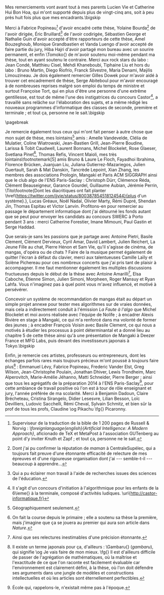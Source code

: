 Mes remerciements vont avant tout à mes parents Lucien Vie et Catherine Hui Bon Hoa, qui m'ont supporté depuis plus de vingt-cinq ans, soit à peu près huit fois plus que mes encadrants.\bigskip

Merci à Fabrice Popineau[^6] d'avoir encadré cette thèse, Yolaine Bourda[^7] de l'avoir dirigée, Éric Bruillard[^8] de l'avoir codirigée, Sébastien George et Nathalie Guin d'avoir accepté d'être rapporteurs de cette thèse, Amel Bouzeghoub, Monique Grandbastien et Vanda Luengo d'avoir accepté de faire partie du jury, Hiba Hajri d'avoir partagé mon bureau avec un sourire permanent, et enfin \Tomoko{} de m'avoir soutenu moi-même pendant ma thèse, tout en ayant soutenu le contraire. Merci aux rock stars du labo : Jean Condé, Matthieu Cisel, Mehdi Khaneboubi, Tiphaine Liu et hors du labo : Bruno Martin, Diego Riofrío, Franck Silvestre, Maria Denami, Maÿlis Limouzineau. Je dois également remercier Gilles Dowek pour m'avoir aidé à trouver cet encadrement de thèse, Serge Abiteboul pour m'avoir encouragé à de nombreuses reprises malgré son emploi du temps de ministre et surtout Françoise Tort, qui en plus d'être une personne d'une extrême gentillesse, est tout de même l'une des instigatrices du concours Castor[^1], a travaillé sans relâche sur l'élaboration des sujets, et a même rédigé les nouveaux programmes d'informatique des classes de seconde, première et terminale ; et tout ça, personne ne le sait.\bigskip

 [^1]: Il s'agit d'un concours d'initiation à l'algorithmique pour les enfants de la 6\ieme{} à la terminale, composé d'activités ludiques. \url{http://castor-informatique.fr}

 \pagebreak

Je remercie également tous ceux qui m'ont fait penser à autre chose que mon sujet de thèse, mes lointains[^2] amis : Amelle Vandevelde, Clélia de Mulatier, Coline Wiatrowski, Jean-Bastien Grill, Jean-Pierre Boudine, Larissa & Tobit Caudwell, Laurent Bonnans, Michel Blockelet, Rose Glaeser, Svetlana Pinet[^3], Thomas Refis, Vincent Maioli, mes très lointains\footnotemark[5] amis Bruno & Laure Le Floch, Fayadhoi Ibrahima, Florence Brücken, Juanjuan Liu, Juliana Gutierrez-Mazariegos, Julien Guertault, Sarah & Mat Danskin, Tancrède Lepoint, Xian Zhang, les membres des associations Prologin, Mangaki et Paris ACM SIGGRAPH ainsi que le club algo de l'ENS Paris-Saclay : Christoph Dürr, Clémence Réda, Clément Beauseigneur, Garance Gourdel, Guillaume Aubian, Jérémie Perrin, \Tito\footnote{Dont les diacritiques ont fait planter \href{https://twitter.com/jjvie/status/800387854518124544}{plus d'un système}.}, Lucas Gréaux, Noël Nadal, Olivier Marty, Rémi Dupré, Shendan Jin, Thomas Espitau et Victor Lanvin. Profitons-en pour remercier au passage le département informatique dont j'ai détourné les fonds autant que se peut pour envoyer les candidats au concours SWERC à Porto pendant 3 ans : merci Catherine Forestier, Imane Mimouni, Paul Gastin et Serge Haddad.

Que serais-je sans les passions que je partage avec Antoine Pietri, Basile Clement, Clément Dervieux, Cyril Amar, David Lambert, Julien Reichert, La Jeune Fille au chat, Pierre Hénon et Sam Vie, qu'il s'agisse de cinéma, de mangas, d'opéra ou de chats ? Faire de la musique permet également de quitter l'écran à défaut du clavier, merci aux talentueuses Camille Laïly et Solène Pichereau pour ces nombreux concerts que j'ai pris tant de plaisir à accompagner. Il me faut mentionner également les multiples discussions fructueuses depuis le début de la thèse avec Antoine Amarilli[^4], Elsa Caboche, Étienne Simon, Julien Simoni, Morpheen, Roger Mansuy et Ryan Lahfa. Vous n'imaginez pas à quel point vous m'avez influencé, et motivé à persévérer.

Concevoir un système de recommandation de mangas était au départ un simple projet annexe pour tester mes algorithmes sur de vraies données, mais cela a indirectement conduit à l'émission *La Faute à l'algo* que Michel Blockelet et moi avons réalisée avec l'équipe de Nolife ; à encadrer Alexis Rivière en stage à Mangaki, ce qui m'a renforcé dans ma volonté de former des jeunes ; à encadrer François Voisin avec Basile Clement, ce qui nous a motivés à étudier les processus à point déterminantal et a donné lieu au chapitre 5 de cette thèse ainsi qu'à une présentation de Mangaki à Deezer France et MFG Labs, puis devant des investisseurs japonais à Tokyo.\bigskip

 [^2]: Géographiquement seulement.

 [^3]: On fait la course depuis le primaire ; elle a soutenu sa thèse la première, mais j'imagine que ça se jouera au premier qui aura son article dans *Nature*.

 [^4]: Ainsi que ses relectures inestimables d'une précision étonnante.

Enfin, je remercie ces artistes, professeurs ou entrepreneurs, dont les échanges parfois rares mais toujours précieux m'ont poussé à toujours faire plus[^9] : Emmanuel Lévy, Fabrice Popineau, Frederic Vander Elst, Greg Wilson, Jean-Christophe Poulain, Jonathan Dhiver, Lewis Trondheim, Marc Alperovitch, Marie-Amélie Jéhanno, Matti Schneider, Pierre Berger ; ainsi que tous les agrégatifs de la préparation 2014 à l'ENS Paris-Saclay[^5], pour cette ambiance de travail positive où l'on est à tour de rôle enseignant et jury, l'année préférée de ma scolarité. Merci à Benjamin Dadoun, Claire Brécheteau, Cristina Sirangelo, Didier Lesesvre, Lilian Besson, Loïc Devilliers, Ludovic Sacchelli, Rémi Cheval, Sylvain Schmitz, et bien sûr la prof de tous les profs, Claudine \og Pikachu \fg{} Picaronny.

 [^5]: École qui, rappelons-le, n'existait même pas à l'époque.

 [^6]: Superviseur de la traduction de la bible de 1 200 pages de Russell & Norvig : *\foreignlanguage{english}{Artificial Intelligence: A Modern Approach}*, aficionado de TeX et MetaPost à l'association GUTenberg au point d'y inviter Knuth et Zapf ; et tout ça, personne ne le sait.

 [^7]: Dont j'ai pu confirmer la réputation de *maman* à CentraleSupélec, qui a toujours fait preuve d'une étonnante efficacité de relecture de mes épreuves et d'une rigoureuse organisation dont j'ai --- semble-t-il --- beaucoup à apprendre…

 [^8]: Qui a pu éclairer mon travail à l'aide de recherches issues des sciences de l'éducation.

 [^9]: Il existe un terme japonais pour ça, d'ailleurs : \Gambaru{} (*gambaru*), qui signifie \og Je vais faire de mon mieux. \fg{} Il est d'ailleurs difficile de passer de l'agrégation de mathématiques, où la maîtrise et l'exactitude de ce que l'on raconte est facilement évaluable car l'environnement est clairement défini, à la thèse, où l'on doit défendre ses arguments dans une jungle de modèles et constructions intellectuelles et où les articles sont éternellement perfectibles.

